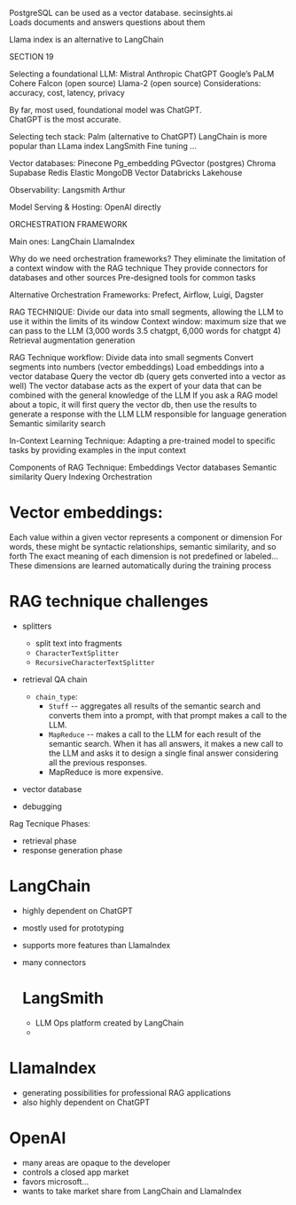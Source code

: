 PostgreSQL can be used as a vector database. 
secinsights.ai  
Loads documents and answers questions about them  

Llama index is an alternative to LangChain  

SECTION 19

Selecting a foundational LLM:
Mistral
Anthropic
ChatGPT
Google’s PaLM 
Cohere
Falcon (open source)
Llama-2 (open source)
Considerations: accuracy, cost, latency, privacy 

By far, most used, foundational model was ChatGPT.  
ChatGPT is the most accurate.

Selecting tech stack:
Palm (alternative to ChatGPT)
LangChain is more popular than LLama index
LangSmith
Fine tuning … 

Vector databases:
Pinecone
Pg_embedding
PGvector (postgres)
Chroma
Supabase
Redis
Elastic
MongoDB Vector 
Databricks Lakehouse

Observability:
Langsmith 
Arthur 

Model Serving & Hosting:
OpenAI directly 

ORCHESTRATION FRAMEWORK 

Main ones:
LangChain 
LlamaIndex

Why do we need orchestration frameworks?
They eliminate the limitation of a context window with the RAG technique 
They provide connectors for databases and other sources
Pre-designed tools for common tasks

Alternative Orchestration Frameworks:
Prefect, Airflow, Luigi, Dagster


RAG TECHNIQUE:
Divide our data into small segments, allowing the LLM to use it within the limits of its window
Context window: maximum size that we can pass to the LLM (3,000 words 3.5 chatgpt, 6,000 words for chatgpt 4)
Retrieval augmentation generation 

RAG Technique workflow:
Divide data into small segments
Convert segments into numbers (vector embeddings)
Load embeddings into a vector database
Query the vector db (query gets converted into a vector as well) 
The vector database acts as the expert of your data that can be combined with the general knowledge of the LLM
If you ask a RAG model about a topic, it will first query the vector db, then use the results to generate a response with the LLM
LLM responsible for language generation 
Semantic similarity search

In-Context Learning Technique:
Adapting a pre-trained model to specific tasks by providing examples in the input context 

Components of RAG Technique:
Embeddings
Vector databases
Semantic similarity 
Query
Indexing 
Orchestration 

# Vector embeddings:
Each value within a given vector represents a component or dimension
For words, these might be syntactic relationships, semantic similarity, and so forth
The exact meaning of each dimension is not predefined or labeled…
These dimensions are learned automatically during the training process 

# RAG technique challenges

- splitters
    - split text into fragments
    - `CharacterTextSplitter`
    - `RecursiveCharacterTextSplitter`
- retrieval QA chain
    - `chain_type`:
        - `Stuff` -- aggregates all results of the semantic search and converts them into a prompt, with that prompt makes a call to the LLM. 
        - `MapReduce` -- makes a call to the LLM for each result of the semantic search. When it has all answers, it makes a new call to the LLM and asks it to design a single final answer considering all the previous responses.  
        - MapReduce is more expensive.

- vector database
- debugging

Rag Tecnique Phases:
- retrieval phase 
- response generation phase 

# LangChain

- highly dependent on ChatGPT
- mostly used for prototyping
- supports more features than LlamaIndex 
- many connectors

    # LangSmith
    - LLM Ops platform created by LangChain
    - 

# LlamaIndex

- generating possibilities for professional RAG applications
- also highly dependent on ChatGPT

# OpenAI

- many areas are opaque to the developer
- controls a closed app market
- favors microsoft...
- wants to take market share from LangChain and LlamaIndex  

